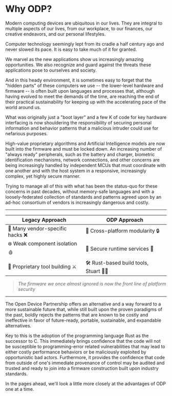 # Why ODP?

Modern computing devices are ubiquitous in our lives.  They are integral to multiple aspects of our lives, from our workplace, to our finances, our creative endeavors, and our personal lifestyles.

Computer technology seemingly lept from its cradle a half century ago and never slowed its pace. It is easy to take much of it for granted.

We marvel as the new applications show us increasingly amazing opportunities.  We also recognize and guard against the threats these applications pose to ourselves and society.  

And in this heady environment, it is sometimes easy to forget that the "hidden parts" of these computers we use -- the lower-level hardware and firmware -- is often built upon languages and processes that, although having evolved to meet the demands of the time, are reaching the end of their practical sustainability for keeping up with the accelerating pace of the world around us.

What was originally just a "boot layer" and a few K of code for key hardware interfacing is now shouldering the responsibility of securing personal information and behavior patterns that a malicious intruder could use for nefarious purposes.  

High-value proprietary algorithms and Artificial Intelligence models are now built into the firmware and must be locked down. An increasing number of "always ready" peripherals, such as the battery and charger, biometric identification mechanisms, network connections, and other concerns are being increasingly handled by independent MCUs that must coordinate with one another and with the host system in a responsive, increasingly complex, yet highly secure manner.

Trying to manage all of this with what has been the status-quo for these concerns in past decades, without memory-safe languages and with a loosely-federated collection of standards and patterns agreed upon by an ad-hoc consortium of vendors is increasingly dangerous and costly.

---------------------


| __Legacy Approach__ | __ODP Approach__ |
| --------------------| -----------------|
| 🐜 Many vendor-specific hacks ❌ | 🧩 Cross-platform modularity 🔒|
| ❄️ Weak component isolation 🩸 | 🔐 Secure runtime services 🤖 |
| 🔩 Proprietary tool building ⚔️ | 🛠️ Rust-based build tools, Stuart 🧑‍🔧|



> _The firmware we once almost ignored is now the front line of platform security_

---------------------

The Open Device Partnership offers an alternative and a way forward to a more sustainable future that, while still built upon the proven paradigms of the past, boldly rejects the patterns that are known to be costly and ineffective in favor of future-ready, portable, sustainable, and expandable alternatives.

Key to this is the adoption of the programming language Rust as the successor to C. This immediately brings confidence that the code will not be susceptible to programming-error related vulnerabilities that may lead to either costly performance behaviors or be maliciously exploited by opportunistic bad actors. Furthermore, it provides the confidence that code from outside of one's immediate provenance of control may be audited and trusted and ready to join into a firmware construction built upon industry standards.

In the pages ahead, we'll look a little more closely at the advantages of ODP one at a time.




